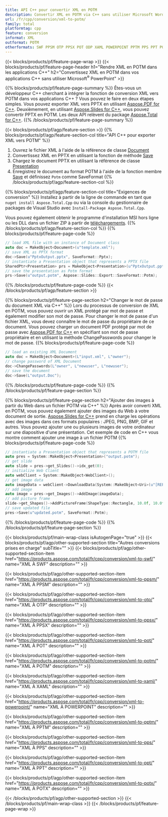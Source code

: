 ```yaml
---
title: API C++ pour convertir XML en POTM
description: Convertir XML en POTM via C++ sans utiliser Microsoft Word ou Adobe Acrobat Reader
url: /fr/cpp/conversion/xml-to-potm/
family: total
platformtag: cpp
feature: conversion
informat: XML
outformat: POTM
otherformats: SWF PPSM OTP PPSX POT ODP XAML POWERPOINT PPTM PPS PPT POTX
---
```

{{< blocks/products/pf/feature-page-wrap >}}
{{< blocks/products/pf/feature-page-header h1="Rendre XML en POTM dans les applications C++" h2="Convertissez XML en POTM dans vos applications C++ sans utiliser Microsoft<sup>&reg;</sup> PowerPoint" >}}

{{% blocks/products/pf/feature-page-summary %}}
Êtes-vous un développeur C++ cherchant à intégrer la fonction de conversion XML vers POTM dans vos applications C++ ? Vous pouvez le faire en deux étapes simples. Vous pouvez exporter XML vers PPTX en utilisant [Aspose.PDF for C++](https://products.aspose.com/pdf/cpp/). Deuxièmement, en utilisant [Aspose.Slides for C++](https://products.aspose.com/slides/cpp/), vous pouvez convertir PPTX en POTM. Les deux API relèvent du package [Aspose.Total for C++](https://products.aspose.com/total/cpp/). 
{{% /blocks/products/pf/feature-page-summary  %}}

{{< blocks/products/pf/agp/feature-section >}}
{{% blocks/products/pf/agp/feature-section-col title="API C++ pour exporter XML vers POTM" %}}
1. Ouvrez le fichier XML à l'aide de la référence de classe [Document](https://reference.aspose.com/pdf/cpp/class/aspose.pdf.document)
2. Convertissez XML en PPTX en utilisant la fonction de méthode [Save](https://reference.aspose.com/pdf/cpp/class/aspose.pdf.document#a0184df207563187be7df37b8dbe443f6)
3. Chargez le document PPTX en utilisant la référence de classe [Presentation](https://reference.aspose.com/slides/cpp/class/aspose.slides.presentation)
4. Enregistrez le document au format POTM à l'aide de la fonction membre [Save](https://reference.aspose.com/slides/cpp/class/aspose.slides.presentation#afcd59ec697bf05c10f78c3869de2ec9e) et définissez `Potm` comme SaveFormat
{{% /blocks/products/pf/agp/feature-section-col %}}

{{% blocks/products/pf/agp/feature-section-col title="Exigences de conversion" %}}
Installez à partir de la ligne de commande en tant que ```nuget install Aspose.Total.Cpp``` ou via la console du gestionnaire de packages de Visual Studio avec ```Install-Package Aspose.Total.Cpp```.

Vous pouvez également obtenir le programme d'installation MSI hors ligne ou les DLL dans un fichier ZIP à partir de [téléchargements](https://downloads.aspose.com/total/cpp).
{{% /blocks/products/pf/agp/feature-section-col %}}
{{% blocks/products/pf/feature-page-code %}}

```cpp
// load XML file with an instance of Document class
auto doc = MakeObject<Document>(u"template.xml");
// save XML as PPTX format 
doc->Save(u"PptxOutput.pptx", SaveFormat::Pptx);
// instantiate a Presentation object that represents a PPTX file
SharedPtr<Presentation> prs = MakeObject<Presentation>(u"PptxOutput.pptx");
// save the presentation as Potm format
prs->Save(u"output.potm", Aspose::Slides::Export::SaveFormat::Potm);  
```

{{% /blocks/products/pf/feature-page-code %}}
{{< /blocks/products/pf/agp/feature-section >}}

{{% blocks/products/pf/feature-page-section  h2="Changer le mot de passe du document XML via C++" %}}
Lors du processus de conversion de XML en POTM, vous pouvez ouvrir un XML protégé par mot de passe et également modifier son mot de passe. Pour changer le mot de passe d'un fichier XML, vous devez connaître le mot de passe du propriétaire de ce document. Vous pouvez charger un document PDF protégé par mot de passe avec [Aspose.PDF for C++](https://products.aspose.com/pdf/cpp/) en spécifiant son mot de passe propriétaire et en utilisant la méthode ChangePasswords pour changer le mot de passe.
{{% blocks/products/pf/feature-page-code %}}

```cpp
// load an existing XML Document
auto doc = MakeObject<Document>(L"input.xml", L"owner");
// change password of XML Document
doc->ChangePasswords(L"owner", L"newuser", L"newuser");
// save the document
doc->Save(L"output.Doc");
```
{{% /blocks/products/pf/feature-page-code  %}}
{{% /blocks/products/pf/feature-page-section %}}

{{% blocks/products/pf/feature-page-section  h2="Ajouter des images à partir du Web dans un fichier POTM via C++" %}}
Après avoir converti XML en POTM, vous pouvez également ajouter des images du Web à votre document de sortie. [Aspose.Slides for C++](https://products.aspose.com/slides/cpp/) prend en charge les opérations avec des images dans ces formats populaires : JPEG, PNG, BMP, GIF et autres. Vous pouvez ajouter une ou plusieurs images de votre ordinateur sur une diapositive d'une présentation. Cet exemple de code en C++ vous montre comment ajouter une image à un fichier POTM
{{% blocks/products/pf/feature-page-code %}}

```cpp
// instantiate a Presentation object that represents a POTM file
auto pres = System::MakeObject<Presentation>("output.potm");
// get slide
auto slide = pres->get_Slides()->idx_get(0);
// initialize Web Client    
auto webClient = System::MakeObject<WebClient>();
// get image data
auto imageData = webClient->DownloadData(System::MakeObject<Uri>(u"[REPLACE WITH URL]"));
// add image
auto image = pres->get_Images()->AddImage(imageData);
// add picture frame
slide->get_Shapes()->AddPictureFrame(ShapeType::Rectangle, 10.0f, 10.0f, 100.0f, 100.0f, image);
// save updated file
pres->Save(u"updated.potm", SaveFormat::Potm);
```
{{% /blocks/products/pf/feature-page-code  %}}
{{% /blocks/products/pf/feature-page-section %}}

{{< blocks/products/pf/main-wrap-class isAutogenPage="true" >}}
{{< blocks/products/pf/agp/other-supported-section title="Autres conversions prises en charge" subTitle="" >}}
{{< blocks/products/pf/agp/other-supported-section-item href="https://products.aspose.com/total/fr/cpp/conversion/xml-to-swf/" name="XML À SWF" description="" >}}

{{< blocks/products/pf/agp/other-supported-section-item href="https://products.aspose.com/total/fr/cpp/conversion/xml-to-ppsm/" name="XML À PPSM" description="" >}}

{{< blocks/products/pf/agp/other-supported-section-item href="https://products.aspose.com/total/fr/cpp/conversion/xml-to-otp/" name="XML À OTP" description="" >}}

{{< blocks/products/pf/agp/other-supported-section-item href="https://products.aspose.com/total/fr/cpp/conversion/xml-to-ppsx/" name="XML À PPSX" description="" >}}

{{< blocks/products/pf/agp/other-supported-section-item href="https://products.aspose.com/total/fr/cpp/conversion/xml-to-pot/" name="XML À POT" description="" >}}

{{< blocks/products/pf/agp/other-supported-section-item href="https://products.aspose.com/total/fr/cpp/conversion/xml-to-potm/" name="XML À POTM" description="" >}}

{{< blocks/products/pf/agp/other-supported-section-item href="https://products.aspose.com/total/fr/cpp/conversion/xml-to-xaml/" name="XML À XAML" description="" >}}

{{< blocks/products/pf/agp/other-supported-section-item href="https://products.aspose.com/total/fr/cpp/conversion/xml-to-powerpoint/" name="XML À POWERPOINT" description="" >}}

{{< blocks/products/pf/agp/other-supported-section-item href="https://products.aspose.com/total/fr/cpp/conversion/xml-to-pptm/" name="XML À PPTM" description="" >}}

{{< blocks/products/pf/agp/other-supported-section-item href="https://products.aspose.com/total/fr/cpp/conversion/xml-to-pps/" name="XML À PPS" description="" >}}

{{< blocks/products/pf/agp/other-supported-section-item href="https://products.aspose.com/total/fr/cpp/conversion/xml-to-ppt/" name="XML À PPT" description="" >}}

{{< blocks/products/pf/agp/other-supported-section-item href="https://products.aspose.com/total/fr/cpp/conversion/xml-to-potx/" name="XML À POTX" description="" >}}


{{< /blocks/products/pf/agp/other-supported-section >}}
{{< /blocks/products/pf/main-wrap-class >}}
{{< /blocks/products/pf/feature-page-wrap >}}